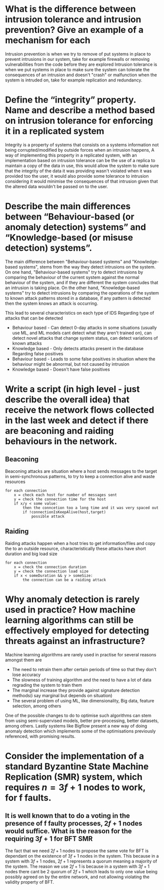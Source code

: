 # What is the difference between intrusion tolerance and intrusion prevention? Give an example of a mechanism for each

Intrusion prevention is when we try to remove of put systems in place to prevent intrusions in our system, take for example firewalls or removing vulnerabilities from the code before they are explored
Intrusion tolerance is when we put systems in place to make sure the system can tolerate the consequences of an intrusion and doesn't "crash" or malfunction when the system is intruded on, take for example replication and redundancy.

# Define the “integrity” property. Name and describe a method based on intrusion tolerance for enforcing it in a replicated system

Integrity is a property of systems that consists on a systems information not being corrupted/modified by outside forces when an intrusion happens,
A way of implementing this property in a replicated system, with an implementation based on intrusion tolerance can be the use of a replica to maintain a copy of the data in use, this would allow the system to make sure that the integrity of the data it was providing wasn't violated when it was provided too the user, it would also provide some tolerance to intrusion considering it would minimise the consequences of that intrusion given that the altered data wouldn't be passed on to the user.

# Describe the main differences between “Behaviour-based (or anomaly detection) systems” and “Knowledge-based (or misuse detection) systems”.

The main difference between "Behaviour-based systems" and "Knowledge-based systems", stems from the way they detect intrusions on the system.
On one hand,  "Behaviour-based systems" try to detect intrusions by comparing the behaviour of the current system against the normal behaviour of the system, and if they are different the system concludes that an intrusion is taking place.
On the other hand, "Knowledge-based systems" try to detect intrusions by comparing the operations of the system to known attack patterns stored in a database, if any pattern is detected then the system knows an attack is occurring.

This lead to several characteristics on each type of IDS
Regarding type of attacks that can be detected
- Behaviour based - Can detect 0-day attacks in some situations (usually use ML, and ML models cant detect what they aren't trained on), can detect novel attacks that change system status, can detect variations of known attacks
- Knowledge based - Only detects attacks present in the database
Regarding false positives
- Behaviour based - Leads to some false positives in situation where the behaviour might be abnormal, but not caused by intrusion
- Knowledge based - Doesn't have false positives

# Write a script (in high level - just describe the overall idea) that receive the network flows collected in the last week and detect if there are beaconing and raiding behaviours in the network.

## Beaconing

Beaconing attacks are situation where a host sends messages to the target in semi-synchronous patterns, to try to keep a connection alive and waste resources
```
for each connection
	x = check each host for number of messages sent
	y = check the connection time for the host
	if x/y < some value:
		then the conncetion too a long time and it was very spaced out
		if !connectionIsKeepAlive(host,target)
			possible attack

```

## Raiding

Raiding attacks happen when a host tries to get information/files and copy the to an outside resource, characteristically these attacks have short duration and big load size
```
for each connection
	x = check the connection duration
	y = check the connection load size
	if x < someDuration && y > someSize:
		the connection can be a raiding attack 

```


# Why anomaly detection is rarely used in practice? How machine learning algorithms can still be effectively employed for detecting threats against an infrastructure?

Machine learning algorithms are rarely used in practise for several reasons amongst them are
- The need to retrain them after certain periods of time so that they don't lose accuracy
- The slowness of training algorithm and the need to have a lot of data regrading the system to train them
- The marginal increase they provide against signature detection methods(i say marginal but depends on situation)
- The several problem of using ML, like dimensionality, Big data, feature selection, among others

One of the possible changes to do to optimise such algorithms can stem from using semi-supervised models, better pre-processing, better datasets, among others.
Lastly systems like Bigflow present a new way of doing anomaly detection which implements some of the optimisations previously referenced, with promising results.

# Consider the implementation of a standard Byzantine State Machine Replication (SMR) system, which requires $n=3f+1$ nodes to work, for f faults.  


## It is well known that to do a voting in the presence of f faulty processes, $2f+1$ nodes would suffice. What is the reason for the requiring $3f+1$ for BFT SMR

The fact that we need $2f+1$ nodes to propose the same vote for BFT is dependant on the existence of $3f+1$ nodes in the system.
This because in a system with $3f+1$ nodes, $2f+1$ represents a quorum meaning a majority of the system.
The reason we use $2f+1$ is because in a system with $3f+1$ nodes there cant be 2 quorum of $2f+1$ which leads to only one value being possibly agreed on by the entire network, and not allowing violating the validity property of BFT. 